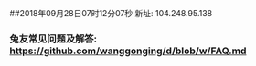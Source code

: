 ##2018年09月28日07时12分07秒 新址: 104.248.95.138
### 兔友常见问题及解答: https://github.com/wanggonging/d/blob/w/FAQ.md
